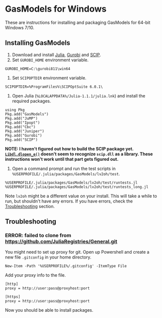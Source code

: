 # GasModels for Windows

These are instructions for installing and packaging GasModels for 64-bit Windows 7/10.

## Installing GasModels

1. Download and install [Julia](https://julialang-s3.julialang.org/bin/winnt/x64/1.1/julia-1.1.1-win64.exe), [Gurobi](https://packages.gurobi.com/8.1/Gurobi-8.1.1-win64.msi) and [SCIP](https://scip.zib.de/download.php?fname=SCIPOptSuite-6.0.1-win64-VS15.exe).
1. Set `GUROBI_HOME` environment variable.
```
GUROBI_HOME=C:\gurobi811\win64
```
1. Set `SCIPOPTDIR` environment variable.
```
SCIPOPTDIR=%ProgramFiles%\SCIPOptSuite 6.0.1\
```
1. Open Julia (`%LOCALAPPDATA%/Julia-1.1.1/julia.lnk`) and install the required packages.
```
using Pkg
Pkg.add("GasModels")
Pkg.add("JuMP")
Pkg.add("Ipopt")
Pkg.add("Cbc")
Pkg.add("Juniper")
Pkg.add("Gurobi")
Pkg.add("SCIP")
```
**NOTE: I haven't figured out how to build the SCIP package yet. [`Libdl.dlopen_e()`](https://github.com/SCIP-Interfaces/SCIP.jl/blob/121a1eaeeb1b8ff9bb848a57db3362843de7260d/deps/build.jl#L39) doesn't seem to recognize `scip.dll` as a library. These instructions won't work until that part gets figured out.**
1. Open a command prompt and run the test scripts in `%USERPROFILE/.julia/packages/GasModels/lv2oh/test`.
```
%USERPROFILE/.julia/packages/GasModels/lv2oh/test/runtests.jl
%USERPROFILE/.julia/packages/GasModels/lv2oh/test/runtests_long.jl
```
Note `lv2oh` might be a different value on your install. This will take a while to run, but shouldn't have any errors. If you have errors, check the [Troubleshooting](#troubleshooting) section.

<a name="troubleshooting"></a>
## Troubleshooting

### ERROR: failed to clone from https://github.com/JuliaRegistries/General.git
You might need to set up proxy for git. Open up Powershell and create a new file `.gitconfig` in your home directory.
```
New-Item -Path '%USERPROFILE%/.gitconfig' -ItemType File
```
Add your proxy info to the file.
```
[http]
proxy = http://user:pass@proxyhost:port

[https]
proxy = http://user:pass@proxyhost:port
```
Now you should be able to install packages.
